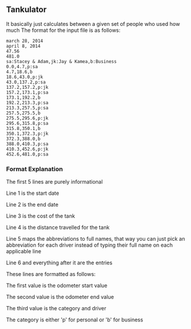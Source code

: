 
## Tankulator
It basically just calculates between a given set of people who used how much
The format for the input file is as follows:
```
march 28, 2014
april 8, 2014
47.56
481.0
sa:Stacey & Adam,jk:Jay & Kamea,b:Business
0.0,4.7,p:sa
4.7,18.6,b
18.6,43.0,p:jk
43.0,137.2,p:sa
137.2,157.2,p:jk
157.2,173.1,p:sa
173.1,192.2,b
192.2,213.3,p:sa
213.3,257.5,p:sa
257.5,275.5,b
275.5,295.6,p:jk
295.6,315.8,p:sa
315.8,350.1,b
350.1,372.3,p:jk
372.3,388.0,b
388.0,410.3,p:sa
410.3,452.6,p:jk
452.6,481.0,p:sa
```
### Format Explanation
The first 5 lines are purely informational

Line 1 is the start date

Line 2 is the end date

Line 3 is the cost of the tank

Line 4 is the distance travelled for the tank

Line 5 maps the abbreviations to full names, that way you can just pick an abbreviation
for each driver instead of typing their full name on each applicable line

Line 6 and everything after it are the entries

These lines are formatted as follows:

The first value is the odometer start value 

The second value is the odometer end value

The third value is the category and driver

The category is either 'p' for personal or 'b' for business
